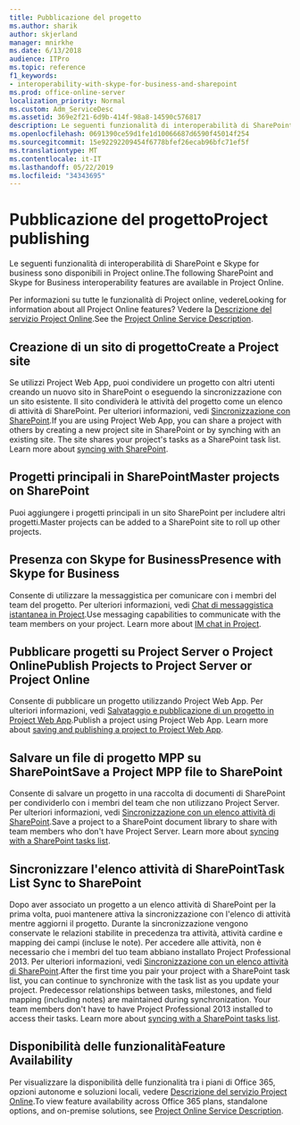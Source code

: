 ```yaml
---
title: Pubblicazione del progetto
ms.author: sharik
author: skjerland
manager: mnirkhe
ms.date: 6/13/2018
audience: ITPro
ms.topic: reference
f1_keywords:
- interoperability-with-skype-for-business-and-sharepoint
ms.prod: office-online-server
localization_priority: Normal
ms.custom: Adm_ServiceDesc
ms.assetid: 369e2f21-6d9b-414f-98a8-14590c576817
description: Le seguenti funzionalità di interoperabilità di SharePoint e Skype for business sono disponibili in Project online.
ms.openlocfilehash: 0691390ce59d1fe1d10066687d6590f45014f254
ms.sourcegitcommit: 15e92292209454f6778bfef26ecab96bfc71ef5f
ms.translationtype: MT
ms.contentlocale: it-IT
ms.lasthandoff: 05/22/2019
ms.locfileid: "34343695"
---
```

# <a name="project-publishing"></a><span data-ttu-id="5e180-103">Pubblicazione del progetto</span><span class="sxs-lookup"><span data-stu-id="5e180-103">Project publishing</span></span>

<span data-ttu-id="5e180-104">Le seguenti funzionalità di interoperabilità di SharePoint e Skype for business sono disponibili in Project online.</span><span class="sxs-lookup"><span data-stu-id="5e180-104">The following SharePoint and Skype for Business interoperability features are available in Project Online.</span></span>
  
<span data-ttu-id="5e180-105">Per informazioni su tutte le funzionalità di Project online, vedere</span><span class="sxs-lookup"><span data-stu-id="5e180-105">Looking for information about all Project Online features?</span></span> <span data-ttu-id="5e180-106">Vedere la [Descrizione del servizio Project Online](project-online-service-description.md).</span><span class="sxs-lookup"><span data-stu-id="5e180-106">See the [Project Online Service Description](project-online-service-description.md).</span></span>
  
## <a name="create-a-project-site"></a><span data-ttu-id="5e180-107">Creazione di un sito di progetto</span><span class="sxs-lookup"><span data-stu-id="5e180-107">Create a Project site</span></span>
<span data-ttu-id="5e180-108"><a name="bkmk_CreateProjectsite"> </a></span><span class="sxs-lookup"><span data-stu-id="5e180-108"></span></span>

<span data-ttu-id="5e180-p102">Se utilizzi Project Web App, puoi condividere un progetto con altri utenti creando un nuovo sito in SharePoint o eseguendo la sincronizzazione con un sito esistente. Il sito condividerà le attività del progetto come un elenco di attività di SharePoint. Per ulteriori informazioni, vedi [Sincronizzazione con SharePoint](https://go.microsoft.com/fwlink/p/?LinkId=271352).</span><span class="sxs-lookup"><span data-stu-id="5e180-p102">If you are using Project Web App, you can share a project with others by creating a new project site in SharePoint or by synching with an existing site. The site shares your project's tasks as a SharePoint task list. Learn more about [syncing with SharePoint](https://go.microsoft.com/fwlink/p/?LinkId=271352).</span></span>
  
## <a name="master-projects-on-sharepoint"></a><span data-ttu-id="5e180-112">Progetti principali in SharePoint</span><span class="sxs-lookup"><span data-stu-id="5e180-112">Master projects on SharePoint</span></span>
<span data-ttu-id="5e180-113"><a name="bkmk_MasterprojectsonSharePoint"> </a></span><span class="sxs-lookup"><span data-stu-id="5e180-113"></span></span>

<span data-ttu-id="5e180-114">Puoi aggiungere i progetti principali in un sito SharePoint per includere altri progetti.</span><span class="sxs-lookup"><span data-stu-id="5e180-114">Master projects can be added to a SharePoint site to roll up other projects.</span></span> 
  
## <a name="presence-with-skype-for-business"></a><span data-ttu-id="5e180-115">Presenza con Skype for Business</span><span class="sxs-lookup"><span data-stu-id="5e180-115">Presence with Skype for Business</span></span>
<span data-ttu-id="5e180-116"><a name="bkmk_PresencewithLync"> </a></span><span class="sxs-lookup"><span data-stu-id="5e180-116"></span></span>

<span data-ttu-id="5e180-p103">Consente di utilizzare la messaggistica per comunicare con i membri del team del progetto. Per ulteriori informazioni, vedi [Chat di messaggistica istantanea in Project](https://go.microsoft.com/fwlink/p/?LinkId=271351).</span><span class="sxs-lookup"><span data-stu-id="5e180-p103">Use messaging capabilities to communicate with the team members on your project. Learn more about [IM chat in Project](https://go.microsoft.com/fwlink/p/?LinkId=271351).</span></span>
  
## <a name="publish-projects-to-project-server-or-project-online"></a><span data-ttu-id="5e180-119">Pubblicare progetti su Project Server o Project Online</span><span class="sxs-lookup"><span data-stu-id="5e180-119">Publish Projects to Project Server or Project Online</span></span>
<span data-ttu-id="5e180-120"><a name="bkmk_PublishProjectstoServerOnline"> </a></span><span class="sxs-lookup"><span data-stu-id="5e180-120"></span></span>

<span data-ttu-id="5e180-p104">Consente di pubblicare un progetto utilizzando Project Web App. Per ulteriori informazioni, vedi [Salvataggio e pubblicazione di un progetto in Project Web App](https://go.microsoft.com/fwlink/p/?LinkId=271354).</span><span class="sxs-lookup"><span data-stu-id="5e180-p104">Publish a project using Project Web App. Learn more about [saving and publishing a project to Project Web App](https://go.microsoft.com/fwlink/p/?LinkId=271354).</span></span>
  
## <a name="save-a-project-mpp-file-to-sharepoint"></a><span data-ttu-id="5e180-123">Salvare un file di progetto MPP su SharePoint</span><span class="sxs-lookup"><span data-stu-id="5e180-123">Save a Project MPP file to SharePoint</span></span>
<span data-ttu-id="5e180-124"><a name="bkmk_SavefiletoSharePoint"> </a></span><span class="sxs-lookup"><span data-stu-id="5e180-124"></span></span>

<span data-ttu-id="5e180-p105">Consente di salvare un progetto in una raccolta di documenti di SharePoint per condividerlo con i membri del team che non utilizzano Project Server. Per ulteriori informazioni, vedi [Sincronizzazione con un elenco attività di SharePoint](https://go.microsoft.com/fwlink/p/?LinkId=271353).</span><span class="sxs-lookup"><span data-stu-id="5e180-p105">Save a project to a SharePoint document library to share with team members who don't have Project Server. Learn more about [syncing with a SharePoint tasks list](https://go.microsoft.com/fwlink/p/?LinkId=271353).</span></span>
  
## <a name="task-list-sync-to-sharepoint"></a><span data-ttu-id="5e180-127">Sincronizzare l'elenco attività di SharePoint</span><span class="sxs-lookup"><span data-stu-id="5e180-127">Task List Sync to SharePoint</span></span>
<span data-ttu-id="5e180-128"><a name="bkmk_TaskListSynctoSharePoint"> </a></span><span class="sxs-lookup"><span data-stu-id="5e180-128"></span></span>

<span data-ttu-id="5e180-p106">Dopo aver associato un progetto a un elenco attività di SharePoint per la prima volta, puoi mantenere attiva la sincronizzazione con l'elenco di attività mentre aggiorni il progetto. Durante la sincronizzazione vengono conservate le relazioni stabilite in precedenza tra attività, attività cardine e mapping dei campi (incluse le note). Per accedere alle attività, non è necessario che i membri del tuo team abbiano installato Project Professional 2013. Per ulteriori informazioni, vedi [Sincronizzazione con un elenco attività di SharePoint](https://go.microsoft.com/fwlink/p/?LinkId=271353).</span><span class="sxs-lookup"><span data-stu-id="5e180-p106">After the first time you pair your project with a SharePoint task list, you can continue to synchronize with the task list as you update your project. Predecessor relationships between tasks, milestones, and field mapping (including notes) are maintained during synchronization. Your team members don't have to have Project Professional 2013 installed to access their tasks. Learn more about [syncing with a SharePoint tasks list](https://go.microsoft.com/fwlink/p/?LinkId=271353).</span></span>
  
## <a name="feature-availability"></a><span data-ttu-id="5e180-133">Disponibilità delle funzionalità</span><span class="sxs-lookup"><span data-stu-id="5e180-133">Feature Availability</span></span>
<span data-ttu-id="5e180-134"><a name="bkmk_TaskListSynctoSharePoint"> </a></span><span class="sxs-lookup"><span data-stu-id="5e180-134"></span></span>

<span data-ttu-id="5e180-135">Per visualizzare la disponibilità delle funzionalità tra i piani di Office 365, opzioni autonome e soluzioni locali, vedere [Descrizione del servizio Project Online](project-online-service-description.md).</span><span class="sxs-lookup"><span data-stu-id="5e180-135">To view feature availability across Office 365 plans, standalone options, and on-premise solutions, see [Project Online Service Description](project-online-service-description.md).</span></span>
  

